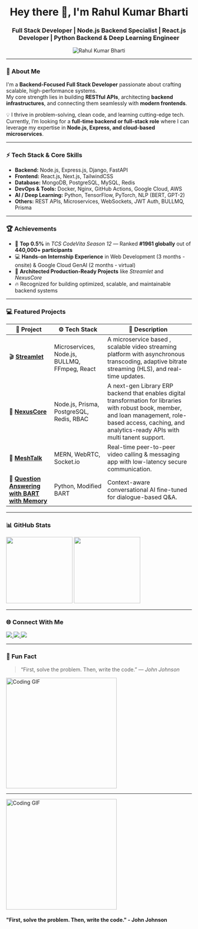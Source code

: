<h1 align="center">Hey there 👋, I'm Rahul Kumar Bharti</h1>
<h3 align="center">Full Stack Developer | Node.js Backend Specialist | React.js Developer | Python Backend & Deep Learning Engineer</h3>
<p align="center"> <img src="https://komarev.com/ghpvc/?username=rahulkbharti&label=Profile%20views&color=0e75b6&style=flat" alt="Rahul Kumar Bharti" /> </p> 


---

### 🧠 About Me

I'm a **Backend-Focused Full Stack Developer** passionate about crafting scalable, high-performance systems.  
My core strength lies in building **RESTful APIs**, architecting **backend infrastructures**, and connecting them seamlessly with **modern frontends**.

💡 I thrive in problem-solving, clean code, and learning cutting-edge tech.  
Currently, I’m looking for a **full-time backend or full-stack role** where I can leverage my expertise in **Node.js, Express, and cloud-based microservices**.

---

### ⚡ Tech Stack & Core Skills

- **Backend:** Node.js, Express.js, Django, FastAPI
- **Frontend:** React.js, Next.js, TailwindCSS
- **Database:** MongoDB, PostgreSQL, MySQL, Redis
- **DevOps & Tools:** Docker, Nginx, GitHub Actions, Google Cloud, AWS
- **AI / Deep Learning:** Python, TensorFlow, PyTorch, NLP (BERT, GPT-2)
- **Others:** REST APIs, Microservices, WebSockets, JWT Auth, BULLMQ, Prisma

---

### 🏆 Achievements

- 🥇 **Top 0.5%** in _TCS CodeVita Season 12_ — Ranked **#1961 globally** out of **440,000+ participants**
- 💻 **Hands-on Internship Experience** in Web Development (3 months - onsite) & Google Cloud GenAI (2 months - virtual)
- 🧩 **Architected Production-Ready Projects** like _Streamlet_ and _NexusCore_
- 🔥 Recognized for building optimized, scalable, and maintainable backend systems

---

### 💻 Featured Projects

| 🧩 Project                                                                    | ⚙️ Tech Stack                                 | 📝 Description                                                                                                                                                                        |
| ----------------------------------------------------------------------------- | --------------------------------------------- | ------------------------------------------------------------------------------------------------------------------------------------------------------------------------------------- |
| 🎬 **[Streamlet](https://github.com/rahulkbharti/streamlet-microservices.git)**             | Microservices, Node.js, BULLMQ, FFmpeg, React | A microservice based , scalable video streaming platform with asynchronous transcoding, adaptive bitrate streaming (HLS), and real-time updates.                                                           |
| 🧠 **[NexusCore](https://github.com/rahulkbharti/nexus-core-backend.git)**                | Node.js, Prisma, PostgreSQL, Redis, RBAC      | A next-gen Library ERP backend that enables digital transformation for libraries with robust book, member, and loan management, role-based access, caching, and analytics-ready APIs with multi tanent support.  |
| 💬 **[MeshTalk](https://github.com/rahulkbharti/meshtalk.git)**                   | MERN, WebRTC, Socket.io                       | Real-time peer-to-peer video calling & messaging app with low-latency secure communication.                                                                                           |
| 🤖 **[Question Answering with BART with Memory](https://github.com/rahulkbharti/memory-augmented-bart-qa.git)** | Python, Modified BART                        | Context-aware conversational AI fine-tuned for dialogue-based Q&A.                                                                                                                    |

---

### 📊 GitHub Stats

<!-- <p align="center"> -->
  <img height="180em" src="https://github-readme-stats.vercel.app/api?username=rahulkbharti&show_icons=true&theme=radical&include_all_commits=true" />
  <img height="180em" src="https://github-readme-stats.vercel.app/api/top-langs/?username=rahulkbharti&layout=compact&theme=radical" />
<!-- </p> -->

---

### 🌐 Connect With Me

<!-- <p align="center"> -->
  <a href="https://linkedin.com/in/rahul-kbharti">
    <img src="https://img.shields.io/badge/-Rahul%20Kumar%20Bharti-0077B5?style=for-the-badge&logo=linkedin&logoColor=white" />
  </a>
  <a href="mailto:rahul.kbharti2002@gmail.com">
    <img src="https://img.shields.io/badge/-Gmail-D14836?style=for-the-badge&logo=gmail&logoColor=white" />
  </a>
  <a href="https://github.com/rahulkbharti">
    <img src="https://img.shields.io/badge/-GitHub-181717?style=for-the-badge&logo=github&logoColor=white" />
  </a>
<!-- </p> -->

---

### 💬 Fun Fact

> “First, solve the problem. Then, write the code.” — _John Johnson_

<!-- <p align="center"> -->
  <img src="https://media.giphy.com/media/L8K62iTDkzGX6/giphy.gif" width="300" alt="Coding GIF" />
<!-- </p> -->


---

<p align="left">
  <img src="https://media.giphy.com/media/L8K62iTDkzGX6/giphy.gif" width="300" alt="Coding GIF" />
</p>
<h4 align="left">"First, solve the problem. Then, write the code." - John Johnson</h4>


